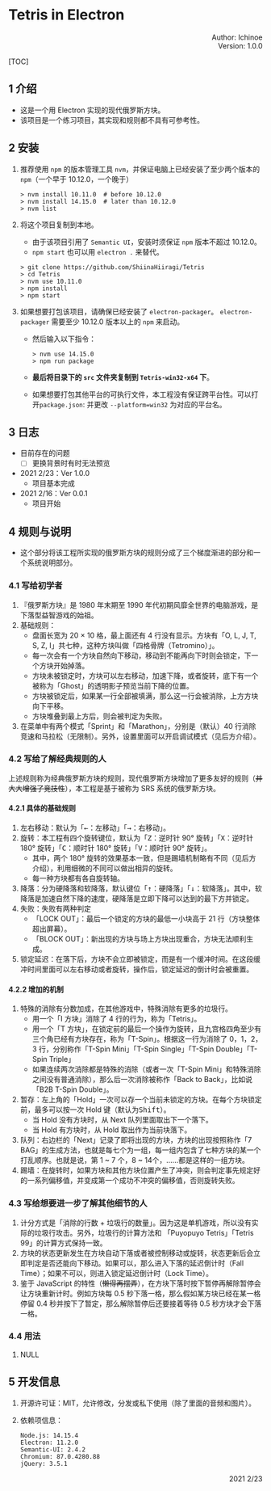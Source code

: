 # Tetris in Electron

<p align="right">
  Author: Ichinoe <br/>
  Version: 1.0.0
</p>
[TOC]

## 1 介绍

- 这是一个用 Electron 实现的现代俄罗斯方块。
- 该项目是一个练习项目，其实现和规则都不具有可参考性。

## 2 安装

1. 推荐使用 `npm` 的版本管理工具 `nvm`，并保证电脑上已经安装了至少两个版本的 `npm`（一个早于 10.12.0，一个晚于）

   ```shell
   > nvm install 10.11.0  # before 10.12.0
   > nvm install 14.15.0  # later than 10.12.0
   > nvm list
   ```

2. 将这个项目复制到本地。

   - 由于该项目引用了 `Semantic UI`，安装时须保证 `npm` 版本不超过 10.12.0。
   - `npm start` 也可以用 `electron .` 来替代。

   ```shell
   > git clone https://github.com/ShiinaHiiragi/Tetris
   > cd Tetris
   > nvm use 10.11.0
   > npm install
   > npm start
   ```

3. 如果想要打包该项目，请确保已经安装了 `electron-packager`。 `electron-packager` 需要至少 10.12.0 版本以上的 `npm` 来启动。

   - 然后输入以下指令：

     ```shell
     > nvm use 14.15.0
     > npm run package
     ```

   - **最后将目录下的 `src` 文件夹复制到 `Tetris-win32-x64` 下**。
   - 如果想要打包其他平台的可执行文件，本工程没有保证跨平台性。可以打开`package.json`: 并更改 `--platform=win32` 为对应的平台名。

## 3 日志

- 目前存在的问题
  - [ ] 更换背景时有时无法预览
- 2021 2/23：Ver 1.0.0
  - 项目基本完成
- 2021 2/16：Ver 0.0.1
  - 项目开始

## 4 规则与说明

- 这个部分将该工程所实现的俄罗斯方块的规则分成了三个梯度渐进的部分和一个系统说明部分。

### 4.1 写给初学者

1. 『俄罗斯方块』是 1980 年末期至 1990 年代初期风靡全世界的电脑游戏，是下落型益智游戏的始祖。
2. 基础规则：
   - 盘面长宽为 20 × 10 格，最上面还有 4 行没有显示。方块有「O, L, J, T, S, Z, I」共七种，这种方块叫做「四格骨牌（Tetromino）」。
   - 每一次会有一个方块自然向下移动，移动到不能再向下时则会锁定，下一个方块开始掉落。
   - 方块未被锁定时，方块可以左右移动，加速下降，或者旋转，底下有一个被称为「Ghost」的透明影子预览当前下降的位置。
   - 方块被锁定后，如果某一行全部被填满，那么这一行会被消除，上方方块向下平移。
   - 方块堆叠到最上方后，则会被判定为失败。
3. 在菜单中有两个模式「Sprint」和「Marathon」，分别是（默认）40 行消除竞速和马拉松（无限制）。另外，设置里面可以开启调试模式（见后方介绍）。

### 4.2 写给了解经典规则的人

上述规则称为经典俄罗斯方块的规则，现代俄罗斯方块增加了更多友好的规则（~~并大大增强了竞技性~~），本工程是基于被称为 SRS 系统的俄罗斯方块。

#### 4.2.1 具体的基础规则

1. 左右移动：默认为「<kbd>←</kbd>：左移动」「<kbd>→</kbd>：右移动」。
2. 旋转：本工程有四个旋转键位，默认为「<kbd>Z</kbd>：逆时针 90° 旋转」「<kbd>X</kbd>：逆时针 180° 旋转」「<kbd>C</kbd>：顺时针 180° 旋转」「<kbd>V</kbd>：顺时针 90° 旋转」。
   - 其中，两个 180° 旋转的效果基本一致，但是踢墙机制略有不同（见后方介绍），利用细微的不同可以做出相异的旋转。
   - 每一种方块都有各自旋转轴。
3. 降落：分为硬降落和软降落，默认键位「<kbd>↑</kbd>：硬降落」「<kbd>↓</kbd>：软降落」。其中，软降落是加速自然下降的速度，硬降落是立即下降可以达到的最下方并锁定。
4. 失败：失败有两种判定
   - 「LOCK OUT」：最后一个锁定的方块的最低一小块高于 21 行（方块整体超出屏幕）。
   - 「BLOCK OUT」：新出现的方块与场上方块出现重合，方块无法顺利生成。
5. 锁定延迟：在落下后，方块不会立即被锁定，而是有一个缓冲时间。在这段缓冲时间里面可以左右移动或者旋转，操作后，锁定延迟的倒计时会被重置。

#### 4.2.2 增加的机制

1. 特殊的消除有分数加成，在其他游戏中，特殊消除有更多的垃圾行。
   - 用一个「I 方块」消除了 4 行的行为，称为「Tetris」。
   - 用一个「T 方块」，在锁定前的最后一个操作为旋转，且九宫格四角至少有三个角已经有方块存在，称为「T-Spin」。根据这一行为消除了 0，1，2，3 行，分别称作「T-Spin Mini」「T-Spin Single」「T-Spin Double」「T-Spin Triple」
   - 如果连续两次消除都是特殊的消除（或者一次「T-Spin Mini」和特殊消除之间没有普通消除），那么后一次消除被称作「Back to Back」，比如说「B2B T-Spin Double」。
2. 暂存：左上角的「Hold」一次可以存一个当前未锁定的方块。在每个方块锁定前，最多可以按一次 Hold 键（默认为<kbd>Shift</kbd>）。
   - 当 Hold 没有方块时，从 Next 队列里面取出下一个落下。
   - 当 Hold 有方块时，从 Hold 取出作为当前块落下。
3. 队列：右边栏的「Next」记录了即将出现的方块，方块的出现按照称作「7 BAG」的生成方法，也就是每七个为一组，每一组内包含了七种方块的某一个打乱顺序。也就是说，第 1 ~ 7 个，8 ~ 14个，……都是这样的一组方块。
4. 踢墙：在旋转时，如果方块和其他方块位置产生了冲突，则会判定事先规定好的一系列偏移值，并变成第一个成功不冲突的偏移值，否则旋转失败。

### 4.3 写给想要进一步了解其他细节的人

1. 计分方式是「消除的行数 + 垃圾行的数量」。因为这是单机游戏，所以没有实际的垃圾行攻击。另外，垃圾行的计算方法和 「Puyopuyo Tetris」「Tetris 99」的计算方式保持一致。
2. 方块的状态更新发生在方块自动下落或者被控制移动或旋转，状态更新后会立即判定是否还能向下移动。如果可以，那么进入下落的延迟倒计时（Fall Time）；如果不可以，则进入锁定延迟倒计时（Lock Time）。
3. 鉴于 JavaScript 的特性（~~懒得再摆弄~~），在方块下落时按下暂停再解除暂停会让方块重新计时。例如方块每 0.5 秒下落一格，那么假如某方块已经在某一格停留 0.4 秒并按下了暂定，那么解除暂停后还要接着等待 0.5 秒方块才会下落一格。

### 4.4 用法

1. NULL

## 5 开发信息

1. 开源许可证：MIT，允许修改，分发或私下使用（除了里面的音频和图片）。

2. 依赖项信息：

   ```
   Node.js: 14.15.4
   Electron: 11.2.0
   Semantic-UI: 2.4.2
   Chromium: 87.0.4280.88
   jQuery: 3.5.1
   ```

   <p align="right">2021 2/23</p>